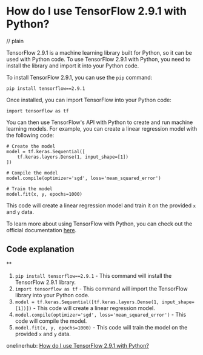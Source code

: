# How do I use TensorFlow 2.9.1 with Python?
// plain

TensorFlow 2.9.1 is a machine learning library built for Python, so it can be used with Python code. To use TensorFlow 2.9.1 with Python, you need to install the library and import it into your Python code.

To install TensorFlow 2.9.1, you can use the `pip` command:

```
pip install tensorflow==2.9.1
```

Once installed, you can import TensorFlow into your Python code:

```
import tensorflow as tf
```

You can then use TensorFlow's API with Python to create and run machine learning models. For example, you can create a linear regression model with the following code:

```
# Create the model
model = tf.keras.Sequential([
    tf.keras.layers.Dense(1, input_shape=[1])
])

# Compile the model
model.compile(optimizer='sgd', loss='mean_squared_error')

# Train the model
model.fit(x, y, epochs=1000)
```

This code will create a linear regression model and train it on the provided `x` and `y` data.

To learn more about using TensorFlow with Python, you can check out the official documentation [here](https://www.tensorflow.org/tutorials/quickstart/beginner).

## Code explanation
**
1. `pip install tensorflow==2.9.1` - This command will install the TensorFlow 2.9.1 library.
2. `import tensorflow as tf` - This command will import the TensorFlow library into your Python code.
3. `model = tf.keras.Sequential([tf.keras.layers.Dense(1, input_shape=[1])])` - This code will create a linear regression model.
4. `model.compile(optimizer='sgd', loss='mean_squared_error')` - This code will compile the model.
5. `model.fit(x, y, epochs=1000)` - This code will train the model on the provided `x` and `y` data.

onelinerhub: [How do I use TensorFlow 2.9.1 with Python?](https://onelinerhub.com/python-tensorflow/how-do-i-use-tensorflow-------with-python)